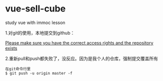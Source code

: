 # vue-sell-cube
study vue with immoc lesson

1.对git的使用，本地提交到github：

<a href="https://blog.csdn.net/jingtingfengguo/article/details/51892864" target="_blank">Please make sure you have the correct access rights and the repository exists
</a>


2.重新pull和push都失败了，没反应。因为是我个人的仓库，强制提交覆盖所有

    在git命令行里
    $ git push -u origin master -f

